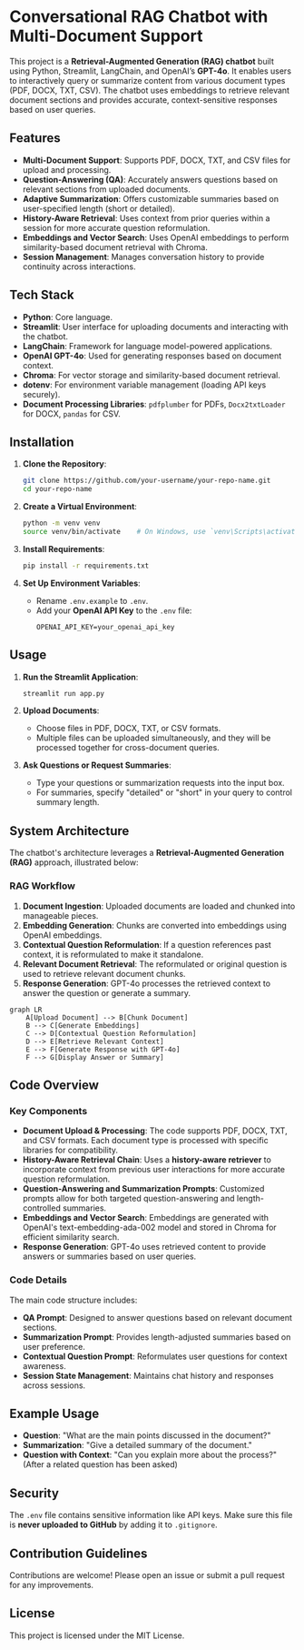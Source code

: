 

# Conversational RAG Chatbot with Multi-Document Support

This project is a **Retrieval-Augmented Generation (RAG) chatbot** built using Python, Streamlit, LangChain, and OpenAI’s **GPT-4o**. It enables users to interactively query or summarize content from various document types (PDF, DOCX, TXT, CSV). The chatbot uses embeddings to retrieve relevant document sections and provides accurate, context-sensitive responses based on user queries.

## Features

- **Multi-Document Support**: Supports PDF, DOCX, TXT, and CSV files for upload and processing.
- **Question-Answering (QA)**: Accurately answers questions based on relevant sections from uploaded documents.
- **Adaptive Summarization**: Offers customizable summaries based on user-specified length (short or detailed).
- **History-Aware Retrieval**: Uses context from prior queries within a session for more accurate question reformulation.
- **Embeddings and Vector Search**: Uses OpenAI embeddings to perform similarity-based document retrieval with Chroma.
- **Session Management**: Manages conversation history to provide continuity across interactions.

## Tech Stack

- **Python**: Core language.
- **Streamlit**: User interface for uploading documents and interacting with the chatbot.
- **LangChain**: Framework for language model-powered applications.
- **OpenAI GPT-4o**: Used for generating responses based on document context.
- **Chroma**: For vector storage and similarity-based document retrieval.
- **dotenv**: For environment variable management (loading API keys securely).
- **Document Processing Libraries**: `pdfplumber` for PDFs, `Docx2txtLoader` for DOCX, `pandas` for CSV.

## Installation

1. **Clone the Repository**:
   ```bash
   git clone https://github.com/your-username/your-repo-name.git
   cd your-repo-name
   ```

2. **Create a Virtual Environment**:
   ```bash
   python -m venv venv
   source venv/bin/activate    # On Windows, use `venv\Scripts\activate`
   ```

3. **Install Requirements**:
   ```bash
   pip install -r requirements.txt
   ```

4. **Set Up Environment Variables**:
   - Rename `.env.example` to `.env`.
   - Add your **OpenAI API Key** to the `.env` file:
     ```
     OPENAI_API_KEY=your_openai_api_key
     ```

## Usage

1. **Run the Streamlit Application**:
   ```bash
   streamlit run app.py
   ```

2. **Upload Documents**:
   - Choose files in PDF, DOCX, TXT, or CSV formats.
   - Multiple files can be uploaded simultaneously, and they will be processed together for cross-document queries.

3. **Ask Questions or Request Summaries**:
   - Type your questions or summarization requests into the input box.
   - For summaries, specify "detailed" or "short" in your query to control summary length.

## System Architecture

The chatbot's architecture leverages a **Retrieval-Augmented Generation (RAG)** approach, illustrated below:

### RAG Workflow

1. **Document Ingestion**: Uploaded documents are loaded and chunked into manageable pieces.
2. **Embedding Generation**: Chunks are converted into embeddings using OpenAI embeddings.
3. **Contextual Question Reformulation**: If a question references past context, it is reformulated to make it standalone.
4. **Relevant Document Retrieval**: The reformulated or original question is used to retrieve relevant document chunks.
5. **Response Generation**: GPT-4o processes the retrieved context to answer the question or generate a summary.

```mermaid
graph LR
    A[Upload Document] --> B[Chunk Document]
    B --> C[Generate Embeddings]
    C --> D[Contextual Question Reformulation]
    D --> E[Retrieve Relevant Context]
    E --> F[Generate Response with GPT-4o]
    F --> G[Display Answer or Summary]
```

## Code Overview

### Key Components

- **Document Upload & Processing**: The code supports PDF, DOCX, TXT, and CSV formats. Each document type is processed with specific libraries for compatibility.
- **History-Aware Retrieval Chain**: Uses a **history-aware retriever** to incorporate context from previous user interactions for more accurate question reformulation.
- **Question-Answering and Summarization Prompts**: Customized prompts allow for both targeted question-answering and length-controlled summaries.
- **Embeddings and Vector Search**: Embeddings are generated with OpenAI's text-embedding-ada-002 model and stored in Chroma for efficient similarity search.
- **Response Generation**: GPT-4o uses retrieved content to provide answers or summaries based on user queries.

### Code Details

The main code structure includes:
- **QA Prompt**: Designed to answer questions based on relevant document sections.
- **Summarization Prompt**: Provides length-adjusted summaries based on user preference.
- **Contextual Question Prompt**: Reformulates user questions for context awareness.
- **Session State Management**: Maintains chat history and responses across sessions.

## Example Usage

- **Question**: "What are the main points discussed in the document?"
- **Summarization**: "Give a detailed summary of the document."
- **Question with Context**: "Can you explain more about the process?" (After a related question has been asked)

## Security

The `.env` file contains sensitive information like API keys. Make sure this file is **never uploaded to GitHub** by adding it to `.gitignore`.

## Contribution Guidelines

Contributions are welcome! Please open an issue or submit a pull request for any improvements.

## License

This project is licensed under the MIT License.

